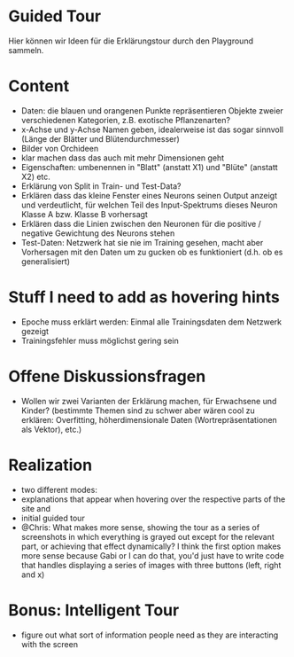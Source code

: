 # Guided Tour

Hier können wir Ideen für die Erklärungstour durch den Playground sammeln.

# Content

+ Daten: die blauen und orangenen Punkte repräsentieren Objekte zweier verschiedenen Kategorien, z.B. exotische Pflanzenarten?
+ x-Achse und y-Achse Namen geben, idealerweise ist das sogar sinnvoll (Länge der Blätter und Blütendurchmesser)
+ Bilder von Orchideen
+ klar machen dass das auch mit mehr Dimensionen geht
+ Eigenschaften: umbenennen in "Blatt" (anstatt X1) und "Blüte" (anstatt X2) etc.
+ Erklärung von Split in Train- und Test-Data?
+ Erklären dass das kleine Fenster eines Neurons seinen Output anzeigt und verdeutlicht, für welchen Teil des Input-Spektrums dieses Neuron Klasse A bzw. Klasse B vorhersagt
+ Erklären dass die Linien zwischen den Neuronen für die positive / negative Gewichtung des Neurons stehen
+ Test-Daten: Netzwerk hat sie nie im Training gesehen, macht aber Vorhersagen mit den Daten um zu gucken ob es funktioniert (d.h. ob es generalisiert)

# Stuff I need to add as hovering hints
+ Epoche muss erklärt werden: Einmal alle Trainingsdaten dem Netzwerk gezeigt
+ Trainingsfehler muss möglichst gering sein


# Offene Diskussionsfragen
+ Wollen wir zwei Varianten der Erklärung machen, für Erwachsene und Kinder? (bestimmte Themen sind zu schwer aber wären cool zu erklären: Overfitting, höherdimensionale Daten (Wortrepräsentationen als Vektor), etc.)


# Realization
+ two different modes: 
+ explanations that appear when hovering over the respective parts of the site and 
+ initial guided tour
+ @Chris: What makes more sense, showing the tour as a series of screenshots in which everything is grayed out except for the relevant part, or achieving that effect dynamically? I think the first option makes more sense because Gabi or I can do that, you'd just have to write code that handles displaying a series of images with three buttons (left, right and x)


# Bonus: Intelligent Tour
+ figure out what sort of information people need as they are interacting with the screen
